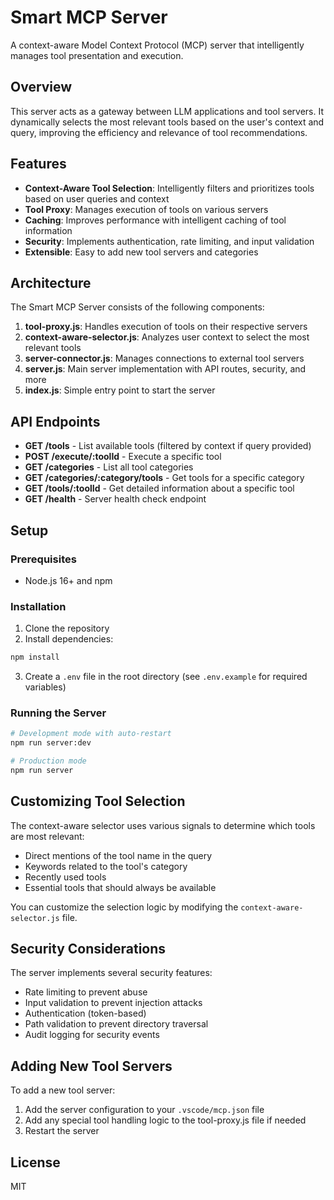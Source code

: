 # Smart MCP Server

A context-aware Model Context Protocol (MCP) server that intelligently manages tool presentation and execution.

## Overview

This server acts as a gateway between LLM applications and tool servers. It dynamically selects the most relevant tools based on the user's context and query, improving the efficiency and relevance of tool recommendations.

## Features

- **Context-Aware Tool Selection**: Intelligently filters and prioritizes tools based on user queries and context
- **Tool Proxy**: Manages execution of tools on various servers
- **Caching**: Improves performance with intelligent caching of tool information
- **Security**: Implements authentication, rate limiting, and input validation
- **Extensible**: Easy to add new tool servers and categories

## Architecture

The Smart MCP Server consists of the following components:

1. **tool-proxy.js**: Handles execution of tools on their respective servers
2. **context-aware-selector.js**: Analyzes user context to select the most relevant tools
3. **server-connector.js**: Manages connections to external tool servers
4. **server.js**: Main server implementation with API routes, security, and more
5. **index.js**: Simple entry point to start the server

## API Endpoints

- **GET /tools** - List available tools (filtered by context if query provided)
- **POST /execute/:toolId** - Execute a specific tool
- **GET /categories** - List all tool categories
- **GET /categories/:category/tools** - Get tools for a specific category
- **GET /tools/:toolId** - Get detailed information about a specific tool
- **GET /health** - Server health check endpoint

## Setup

### Prerequisites

- Node.js 16+ and npm

### Installation

1. Clone the repository
2. Install dependencies:
```bash
npm install
```

3. Create a `.env` file in the root directory (see `.env.example` for required variables)

### Running the Server

```bash
# Development mode with auto-restart
npm run server:dev

# Production mode
npm run server
```

## Customizing Tool Selection

The context-aware selector uses various signals to determine which tools are most relevant:

- Direct mentions of the tool name in the query
- Keywords related to the tool's category
- Recently used tools
- Essential tools that should always be available

You can customize the selection logic by modifying the `context-aware-selector.js` file.

## Security Considerations

The server implements several security features:

- Rate limiting to prevent abuse
- Input validation to prevent injection attacks
- Authentication (token-based)
- Path validation to prevent directory traversal
- Audit logging for security events

## Adding New Tool Servers

To add a new tool server:

1. Add the server configuration to your `.vscode/mcp.json` file
2. Add any special tool handling logic to the tool-proxy.js file if needed
3. Restart the server

## License

MIT 